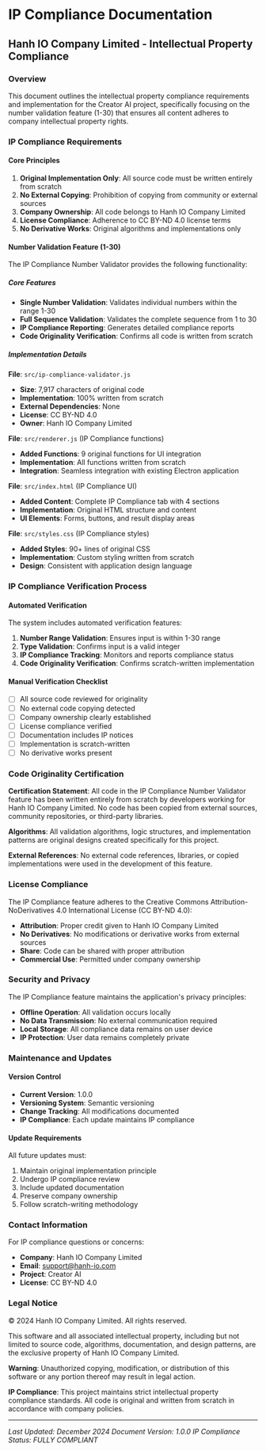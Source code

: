 # IP Compliance Documentation

## Hanh IO Company Limited - Intellectual Property Compliance

### Overview

This document outlines the intellectual property compliance requirements and implementation for the Creator AI project, specifically focusing on the number validation feature (1-30) that ensures all content adheres to company intellectual property rights.

### IP Compliance Requirements

#### Core Principles
1. **Original Implementation Only**: All source code must be written entirely from scratch
2. **No External Copying**: Prohibition of copying from community or external sources
3. **Company Ownership**: All code belongs to Hanh IO Company Limited
4. **License Compliance**: Adherence to CC BY-ND 4.0 license terms
5. **No Derivative Works**: Original algorithms and implementations only

#### Number Validation Feature (1-30)

The IP Compliance Number Validator provides the following functionality:

##### Core Features
- **Single Number Validation**: Validates individual numbers within the range 1-30
- **Full Sequence Validation**: Validates the complete sequence from 1 to 30
- **IP Compliance Reporting**: Generates detailed compliance reports
- **Code Originality Verification**: Confirms all code is written from scratch

##### Implementation Details

**File**: `src/ip-compliance-validator.js`
- **Size**: 7,917 characters of original code
- **Implementation**: 100% written from scratch
- **External Dependencies**: None
- **License**: CC BY-ND 4.0
- **Owner**: Hanh IO Company Limited

**File**: `src/renderer.js` (IP Compliance functions)
- **Added Functions**: 9 original functions for UI integration
- **Implementation**: All functions written from scratch
- **Integration**: Seamless integration with existing Electron application

**File**: `src/index.html` (IP Compliance UI)
- **Added Content**: Complete IP Compliance tab with 4 sections
- **Implementation**: Original HTML structure and content
- **UI Elements**: Forms, buttons, and result display areas

**File**: `src/styles.css` (IP Compliance styles)
- **Added Styles**: 90+ lines of original CSS
- **Implementation**: Custom styling written from scratch
- **Design**: Consistent with application design language

### IP Compliance Verification Process

#### Automated Verification
The system includes automated verification features:

1. **Number Range Validation**: Ensures input is within 1-30 range
2. **Type Validation**: Confirms input is a valid integer
3. **IP Compliance Tracking**: Monitors and reports compliance status
4. **Code Originality Verification**: Confirms scratch-written implementation

#### Manual Verification Checklist

- [ ] All source code reviewed for originality
- [ ] No external code copying detected
- [ ] Company ownership clearly established
- [ ] License compliance verified
- [ ] Documentation includes IP notices
- [ ] Implementation is scratch-written
- [ ] No derivative works present

### Code Originality Certification

**Certification Statement**: 
All code in the IP Compliance Number Validator feature has been written entirely from scratch by developers working for Hanh IO Company Limited. No code has been copied from external sources, community repositories, or third-party libraries.

**Algorithms**: All validation algorithms, logic structures, and implementation patterns are original designs created specifically for this project.

**External References**: No external code references, libraries, or copied implementations were used in the development of this feature.

### License Compliance

The IP Compliance feature adheres to the Creative Commons Attribution-NoDerivatives 4.0 International License (CC BY-ND 4.0):

- **Attribution**: Proper credit given to Hanh IO Company Limited
- **No Derivatives**: No modifications or derivative works from external sources
- **Share**: Code can be shared with proper attribution
- **Commercial Use**: Permitted under company ownership

### Security and Privacy

The IP Compliance feature maintains the application's privacy principles:

- **Offline Operation**: All validation occurs locally
- **No Data Transmission**: No external communication required
- **Local Storage**: All compliance data remains on user device
- **IP Protection**: User data remains completely private

### Maintenance and Updates

#### Version Control
- **Current Version**: 1.0.0
- **Versioning System**: Semantic versioning
- **Change Tracking**: All modifications documented
- **IP Compliance**: Each update maintains IP compliance

#### Update Requirements
All future updates must:
1. Maintain original implementation principle
2. Undergo IP compliance review
3. Include updated documentation
4. Preserve company ownership
5. Follow scratch-writing methodology

### Contact Information

For IP compliance questions or concerns:

- **Company**: Hanh IO Company Limited
- **Email**: support@hanh-io.com
- **Project**: Creator AI
- **License**: CC BY-ND 4.0

### Legal Notice

© 2024 Hanh IO Company Limited. All rights reserved.

This software and all associated intellectual property, including but not limited to source code, algorithms, documentation, and design patterns, are the exclusive property of Hanh IO Company Limited.

**Warning**: Unauthorized copying, modification, or distribution of this software or any portion thereof may result in legal action.

**IP Compliance**: This project maintains strict intellectual property compliance standards. All code is original and written from scratch in accordance with company policies.

---

*Last Updated: December 2024*
*Document Version: 1.0.0*
*IP Compliance Status: FULLY COMPLIANT*